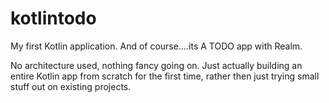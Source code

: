 # kotlintodo
My first Kotlin application. And of course....its A TODO app with Realm.

No architecture used, nothing fancy going on. Just actually building an entire Kotlin app from scratch for the first time, rather then just trying small stuff out on existing projects.
